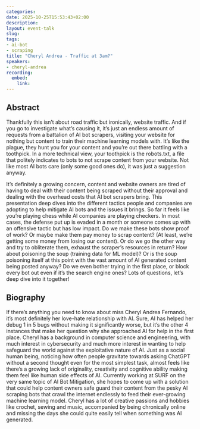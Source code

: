 ```yaml
---
categories:
date: 2025-10-25T15:53:43+02:00
description:
layout: event-talk
slug:
tags:
- ai-bot
- scraping
title: "Cheryl Andrea - Traffic at 3am?"
speakers:
- cheryl-andrea
recording:
  embed:
    link: 
---
```


## Abstract

Thankfully this isn’t about road traffic but ironically, website traffic. And if you go to investigate what’s causing it, it’s just an endless amount of requests from a battalion of AI bot scrapers, visiting your website for nothing but content to train their machine learning models with. It’s like the plague, they hunt you for your content and you’re out there battling with a toothpick. In a more technical view, your toothpick is the robots.txt, a file that politely indicates to bots to not scrape content from your website. Not like most AI bots care (only some good ones do), it was just a suggestion anyway.

It’s definitely a growing concern, content and website owners are tired of having to deal with their content being scraped without their approval and dealing with the overhead costs that AI bot scrapers bring. This presentation deep dives into the different tactics people and companies are adopting to help mitigate AI bots and the issues it brings. So far it feels like you’re playing chess while AI companies are playing checkers. In most cases, the defense put up is evaded in a month or someone comes up with an offensive tactic but has low impact. Do we make these bots show proof of work? Or maybe make them pay money to scrap content? (At least, we’re getting some money from losing our content). Or do we go the other way and try to obliterate them, exhaust the scraper’s resources in return? How about poisoning the soup (training data for ML model)? Or is the soup poisoning itself at this point with the vast amount of AI generated content being posted anyway? Do we even bother trying in the first place, or block every bot out even if it’s the search engine ones? Lots of questions, let’s deep dive into it together!

## Biography

If there’s anything you need to know about miss Cheryl Andrea Fernando, it’s most definitely her love-hate relationship with AI. Sure, AI has helped her debug 1 in 5 bugs without making it significantly worse, but it’s the other 4 instances that make her question why she approached AI for help in the first place. Cheryl has a background in computer science and engineering, with much interest in cybersecurity and much more interest in wanting to help safeguard the world against the exploitative nature of AI. Just as a social human being, noticing how often people gravitate towards asking ChatGPT without a second thought even for the most simplest task, almost feels like there’s a growing lack of originality, creativity and cognitive ability making them feel like human side effects of AI. Currently working at SURF on the very same topic of AI Bot Mitigation, she hopes to come up with a solution that could help content owners safe guard their content from the pesky AI scraping bots that crawl the internet endlessly to feed their ever-growing machine learning model. Cheryl has a lot of creative passions and hobbies like crochet, sewing and music, accompanied by being chronically online and missing the days she could quite easily tell when something was AI generated.
